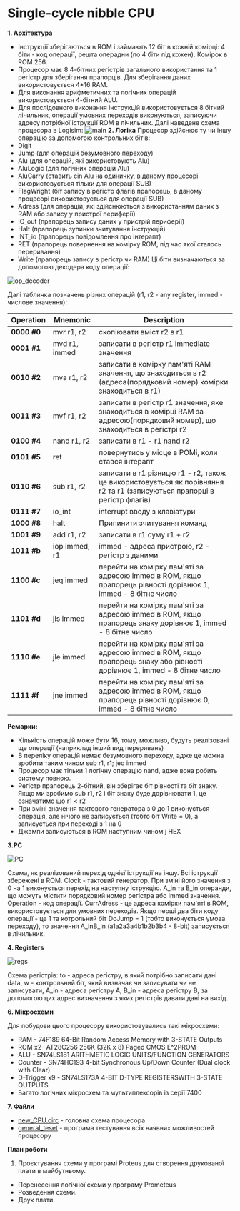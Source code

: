 # Single-cycle nibble CPU

**1. Архітектура**
* Інструкції зберігаються в ROM і займають 12 біт в кожній комірці: 4 біти - код операції, решта операдни (по 4 біти під кожен). Комірок в ROM 256.
* Процесор має 8 4-бітних регістрів загального використання та 1 регістр для зберігання прапорців. Для зберігання даних використовується 4*16 RAM.
* Для виконання арифметичних та логічних операцій використовується 4-бітний ALU.
* Для послідовного виконання інструкцій використовується 8 бітний лічильник, операції умовних переходів виконуються, записуючи адресу потрібної іструкції ROM в лічильник.
Далі наведене схема процесора в Logisim:
![main](./assets/main.png)
**2. Логіка**
Процесор здійснює ту чи іншу операцію за допомогою контрольних бітів:
* Digit 
* Jump (для операцій безумовного переходу)
* Alu (для операцій, які використовують Alu)
* AluLogic (для логічних операцій Alu)
* AluCarry (ставить cin Alu на одиничку, в даному процесорі використовується тільки для операції SUB)
* FlagWright (біт запису в регістр флагів прапорець, в даному процесорі використовується для операції SUB)
* Adress (для операцій, які здійснюються з використанням даних з RAM або запису у пристрої периферії)
* IO_out (прапорець запису даних у пристрій периферії)
* Halt (прапорець зупинки зчитування інструкцій)
* INT_io (прапорець повідомлення про інтерапт)
* RET (прапорець повернення на комірку ROM, під час якої сталось переривання)
* Write (прапорець запису в регістр чи RAM)
Ці біти визначаються за допомогою декодера коду операції:

![op_decoder](./assets/op_decoder.png)

Далі табличка позначень різних операцій (r1, r2 - any register, immed - числове значення):


Operation              | Mnemonic                                                                                                                                                                                                                                                                                                                                       | Description
------------------------ | --------------------------------------------------------------------------------------------------------------------------------------------------------------------------------------------------------------------------------------------------------------------------------------------------------------------------------------------- | ---------
**0000 #0**            | mvr r1, r2 | скопіювати вміст r2 в r1
**0001 #1**            | mvd r1, immed | записати в регістр r1 immediate значення
**0010 #2**            | mva r1, r2 | записати в комірку пам'яті RAM значення, що знаходиться в r2 (адреса(порядковий номер) комірки знаходиться в r1)
**0011 #3**            | mvf r1, r2 | записати в регістр r1 значення, яке знаходиться в комірці RAM за адресою(порядковий номер), що знаходиться в регістрі r2
**0100 #4**            | nand r1, r2 | записати в r1 - r1 nand r2
**0101 #5**            | ret | повернутись у місце в РОМі, коли стався інтерапт
**0110 #6**            | sub r1, r2 | записати в r1 різницю r1 - r2, також це використовується як порівняння r2 та r1 (записуються прапорці в регістр флагів)
**0111 #7**            | io_int | interrupt вводу з клавіатури
**1000 #8**            | halt | Припинити зчитування команд
**1001 #9**            | add r1, r2 | записати в r1 суму r1 + r2
**1011 #b**            | iop immed, r1 | immed - адреса пристрою, r2 - регістр з даними
**1100 #c**            | jeq immed | перейти на комірку пам'яті за адресою immed в ROM, якщо прапорець рівності дорівнює 1, immed - 8 бітне число
**1101 #d**            | jls immed | перейти на комірку пам'яті за адресою immed в ROM, якщо прапорець знаку дорівнює 1, immed - 8 бітне число
**1110 #e**            | jle immed | перейти на комірку пам'яті за адресою immed в ROM, якщо прапорець знаку або рівності дорівнює 1, immed - 8 бітне число
**1111 #f**            | jne immed | перейти на комірку пам'яті за адресою immed в ROM, якщо прапорець рівності дорівнює 0, immed - 8 бітне число |


**Ремарки:**
* Кількість операцій може бути 16, тому, можливо, будуть реалізовані ще операції (наприклад інший вид переривань)
* В переліку операцій немає безумовного переходу, адже це можна зробити таким чином sub r1, r1; jeq immed
* Процесор має тільки 1 логічну операцію nand, адже вона робить систему повною.
* Регістр прапорець 2-бітний, він зберігає  біт рівності та біт знаку. Якщо ми зробимо sub r1, r2 і біт знаку буде дорівнювати 1, це означатимо що r1 < r2
* При зміні значення тактового генератора з 0 до 1 виконується операція, але нічого не записується (тобто біт Write = 0), а записується при переході з 1 на 0
* Джампи записуються в ROM наступним чином j<type> HEX

**3.PC**

![PC](./assets/pc.png)

Схема, як реалізований перехід однієї іструкції на іншу. Всі іструкції збережені в ROM. Clock - тактовий генератор. При зміні його значення з 0 на 1 виконується перехід на наступну іструкцію. A_in та B_in операнди, що можуть містити порядковий номер регістра або immed значення. Operation - код операції. CurrAdress - це адреса комірки пам'яті в ROM, використовується для умовних переходів. Якщо перші два біти коду операції - це 1 та котрольний біт DoJump = 1 (тобто виконується умова переходу), то значення A_inB_in (a1a2a3a4b1b2b3b4 - 8-bit) записується в лічильник.


**4. Registers**

![regs](./assets/regs.png)

Схема регістрів: to - адреса регістру, в який потрібно записати дані data, w - контрольний біт, який визначає чи записувати чи не записувати, A_in - адреса регістру A, B_in - адреса регістру B, за допомогою цих адрес визначення з яких регістрів давати дані на вихід.

**6. Мікросхеми**

Для побудови цього процесору використовувались такі мікросхеми:

* RAM - 74F189 64-Bit Random Access Memory with 3-STATE Outputs
* ROM x2- AT28C256 256K (32K x 8) Paged CMOS E^2PROM
* ALU - SN74LS181 ARITHMETIC LOGIC UNITS/FUNCTION GENERATORS
* Counter - SN74HC193 4-bit Synchronous Up/Down Counter (Dual clock with Clear)
* D-Trigger х9 - SN74LS173A 4-BIT D-TYPE REGISTERSWITH 3-STATE OUTPUTS
* Багато логічних мікросхем та мультиплексорів із серії 7400

**7. Файли**

*  [new_CPU.circ](LastVersion/new_CPU.circ) - головна схема процесора
*  [general_teset](LastVersion/general_test) - програма тестування всіх наявних можливостей процесору

**План роботи**

1. Проєктування схеми у програмі Proteus для створення друкованої плати в майбутньому.
* Перенесення логічної схеми у програму Prometeus
* Розведення схеми.
* Друк плати.
